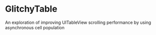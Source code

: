 # GlitchyTable
An exploration of improving UITableView scrolling performance by using asynchronous cell population

